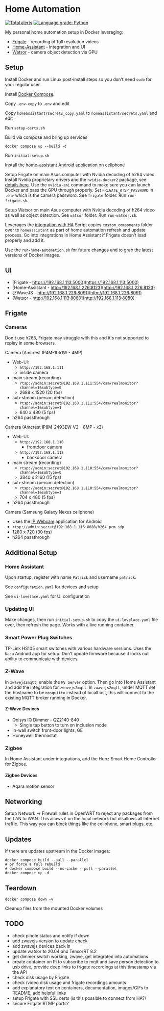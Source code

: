 # Home Automation

[![Total alerts](https://img.shields.io/lgtm/alerts/g/firefly2442/home-automation.svg?logo=lgtm&logoWidth=18)](https://lgtm.com/projects/g/firefly2442/home-automation/alerts/)
[![Language grade: Python](https://img.shields.io/lgtm/grade/python/g/firefly2442/home-automation.svg?logo=lgtm&logoWidth=18)](https://lgtm.com/projects/g/firefly2442/home-automation/context:python)

My personal home automation setup in Docker leveraging:

* [Frigate](https://github.com/blakeblackshear/frigate) - recording of full resolution videos
* [Home-Assistant](https://github.com/home-assistant/home-assistant) - integration and UI
* [Watsor](https://github.com/asmirnou/watsor) - camera object detection via GPU

## Setup

Install Docker and run Linux post-install steps so you don't need `sudo` for your regular user.

Install [Docker Compose](https://docs.docker.com/compose/).

Copy `.env-copy` to `.env` and edit

Copy `homeassistant/secrets_copy.yaml` to `homeassistant/secrets.yaml` and edit

Run `setup-certs.sh`

Build via compose and bring up services

```shell
docker compose up --build -d
```

Run `initial-setup.sh`

Install the [home-assistant Android application](https://play.google.com/store/apps/details?id=io.homeassistant.companion.android&hl=en_US)
on cellphone

Setup Frigate on main Asus computer with Nvidia decoding of h264 video.  Install Nvidia proprietary drivers
and the `nvidia-docker2` package, see [details here](https://docs.nvidia.com/datacenter/cloud-native/container-toolkit/install-guide.html#docker).
Use the `nvidia-smi` command to make sure you can launch Docker and pass the GPU through properly.
Set `FRIGATE_RTSP_PASSWORD` in `.env` which is the camera password.  See `frigate` folder.  Run `run-frigate.sh`.

Setup Watsor on main Asus computer with Nvidia decoding of h264 video as well as object detection.
See `watsor` folder.  Run `run-watsor.sh`.

Leverages the [integration with HA](https://blakeblackshear.github.io/frigate/usage/home-assistant)
Script copies `custom_components` folder over to `homeassistant` as part of home automation
refresh and update process.  Go into integrations in Home Assistant if Frigate doesn't load properly and add it.

Use the `run-home-automation.sh` for future changes and to grab the latest versions of Docker images.

## UI

* [Frigate - https://192.168.1.113:5000](https://192.168.1.113:5000)
* [Home-Assistant - http://192.168.1.226:8123](http://192.168.1.226:8123)
* [ZWaveJS - http://192.168.1.226:8091](http://192.168.1.226:8091)
* [Watsor - http://192.168.1.113:8080](http://192.168.1.113:8080)

## Frigate

### Cameras

Don't use h265, Frigate may struggle with this and it's not supported to replay in some browsers.

Camera (Amcrest IP4M-1051W - 4MP)

* Web-UI:
  * `http://192.168.1.111`
  * inside camera
* main stream (recording)
  * `rtsp://admin:secret@192.168.1.111:554/cam/realmonitor?channel=1&subtype=0`
  * 2688 x 1520 (20 fps)
* sub-stream (person detection)
  * `rtsp://admin:secret@192.168.1.111:554/cam/realmonitor?channel=1&subtype=1`
  * 640 x 480 (5 fps)
* h264 passthrough

Camera (Amcrest IP8M-2493EW-V2 - 8MP - x2)

* Web-UI:
  * `http://192.168.1.110`
    * frontdoor camera
  * `http://192.168.1.112`
    * backdoor camera
* main stream (recording)
  * `rtsp://admin:secret@192.168.1.110:554/cam/realmonitor?channel=1&subtype=0`
  * 3840 x 2160 (15 fps)
* sub-stream (person detection)
  * `rtsp://admin:secret@192.168.1.110:554/cam/realmonitor?channel=1&subtype=1`
  * 704 x 480 (5 fps)
* h264 passthrough

Camera (Samsung Galaxy Nexus cellphone)

* Uses the [IP Webcam](https://play.google.com/store/apps/details?id=com.pas.webcam&hl=en_US)
application for Android
* `rtsp://admin:secret@192.168.1.116:8080/h264_pcm.sdp`
* 1280 x 720 (30 fps)
* h264 passthrough

## Additional Setup

### Home Assistant

Upon startup, register with name `Patrick` and username `patrick`.

See `configuration.yaml` for devices and setup

See `ui-lovelace.yaml` for UI configuration

### Updating UI

Make changes, then run `initial-setup.sh` to copy the `ui-lovelace.yaml` file over,
then refresh the page.  Works with a live running container.

### Smart Power Plug Switches

TP-Link HS105 smart switches with various hardware versions.  Uses the `Kasa` Android app for setup.
Don't update firmware because it locks out ability to communicate with devices.

### Z-Wave

In `zwavejs2mqtt`, enable the `WS Server` option.  Then go into Home Assistant and add the integration for `zwavejs2mqtt`.
In `zwavejs2mqtt`, under MQTT set the hostname to be `mosquitto` instead of localhost, this will connect
to the existing MQTT broker running in Docker.

#### Z-Wave Devices

* Qolsys IQ Dimmer - QZ2140-840
  * Single tap button to turn on inclusion mode
* In-wall switch front-door lights, GE
* Honeywell thermostat

### Zigbee

In Home Assistant under integrations, add the Hubz Smart Home Controller for Zigbee.

#### Zigbee Devices

* Aqara motion sensor

## Networking

Setup Network -> Firewall rules in OpenWRT to reject any packages from the LAN
to WAN.  This allows it on the local network
but disallows all Internet traffic.  This way you can block things like the
cellphone, smart plugs, etc.

## Updates

If there are updates upstream in the Docker images:

```shell
docker compose build --pull --parallel
# or force a full rebuild
# docker compose build --no-cache --pull --parallel
docker compose up -d
```

## Teardown

```shell
docker compose down -v
```

Cleanup files from the mounted Docker volumes

## TODO

* check pihole status and notify if down
* add zwavejs version to update check
* add zwavejs devices back in
* update watsor to 20.04 and TensorRT 8.2
* get dimmer switch working, zwave, get integrated into automations
* create container on Pi to subscribe to mqtt and save person detection to usb drive, provide deep links to frigate recordings at this timestamp via the API
* check disk usage by Frigate
* check /video disk usage and frigate recordings amounts
* add explanatory text on containers, documentation, images/GIFs to README, add helpful links
* setup Frigate with SSL certs (is this possible to connect from HA?)
* secure Frigate RTMP ports?
